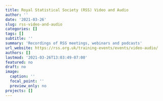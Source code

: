 ```yaml
---
title: Royal Statistical Society (RSS) Video and Audio
author: ''
date: '2021-03-26'
slug: rss-video-and-audio
categories: []
tags: []
subtitle: ''
summary: 'Recordings of RSS meetings, webinars and podcasts'
url_website: https://rss.org.uk/training-events/events/video-audio/
authors: []
lastmod: '2021-03-26T13:03:49-07:00'
featured: no
draft: no
image:
  caption: ''
  focal_point: ''
  preview_only: no
projects: []
---
```

